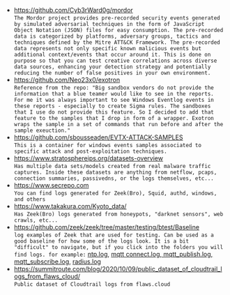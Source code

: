 * https://github.com/Cyb3rWard0g/mordor  
`The Mordor project provides pre-recorded security events generated by simulated adversarial techniques in the form of JavaScript Object Notation (JSON) files for easy consumption. The pre-recorded data is categorized by platforms, adversary groups, tactics and techniques defined by the Mitre ATT&CK Framework. The pre-recorded data represents not only specific known malicious events but additional context/events that occur around it. This is done on purpose so that you can test creative correlations across diverse data sources, enhancing your detection strategy and potentially reducing the number of false positives in your own environment.`
* https://github.com/Neo23x0/exotron  
`
Reference from the repo: "Big sandbox vendors do not provide the information that a blue teamer would like to see in the reports. For me it was always important to see Windows Eventlog events in these reports - especially to create Sigma rules. The sandboxes that I use do not provide this feature. So I decided to add that feature to the samples that I drop in form of a wrapper.
Exotron wraps the sample in a set of commands that run before and after the sample exeuction."
`
* https://github.com/sbousseaden/EVTX-ATTACK-SAMPLES  
`This is a container for windows events samples associated to specific attack and post-exploitation techniques.`
* https://www.stratosphereips.org/datasets-overview  
`Has multiple data sets/models created from real malware traffic captures. Inside these datasets are anything from netflow, pcaps, connection summaries, passivedns, or the logs themselves, etc...`
* https://www.secrepo.com  
`You can find logs generated for Zeek(Bro), Squid, authd, windows, and others`
* https://www.takakura.com/Kyoto_data/  
`Has Zeek(Bro) logs generated from honeypots, "darknet sensors", web crawls, etc...`
* https://github.com/zeek/zeek/tree/master/testing/btest/Baseline  
`log examples of Zeek that are used for testing. Can be used as a good baseline for how some of the logs look. It is a bit "difficult" to navigate, but if you click into the folders you will find logs.
for example:` [ntp.log](https://github.com/zeek/zeek/tree/master/testing/btest/Baseline/scripts.base.protocols.ntp.ntp),  [mqtt connect.log, mqtt_publish.log, mqtt_subscribe.log](https://github.com/zeek/zeek/tree/master/testing/btest/Baseline/scripts.base.protocols.mqtt.mqtt), [radius.log](https://github.com/zeek/zeek/tree/master/testing/btest/Baseline/scripts.base.protocols.radius.auth)
* https://summitroute.com/blog/2020/10/09/public_dataset_of_cloudtrail_logs_from_flaws_cloud/  
`Public dataset of Cloudtrail logs from flaws.cloud`